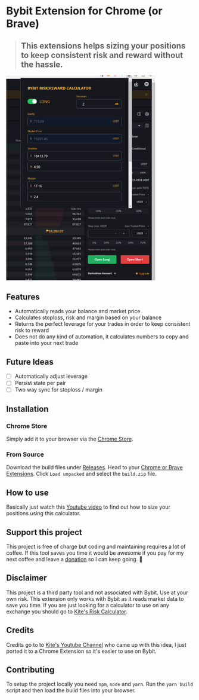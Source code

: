 # Bybit Extension for Chrome (or Brave)

> ## This extensions helps sizing your positions to keep consistent risk and reward without the hassle.

<img src="docs/screenshot.png" alt="Chrome Bybit Extension Screenshot" width="400px" />

## Features
* Automatically reads your balance and market price
* Calculates stoploss, risk and margin based on your balance
* Returns the perfect leverage for your trades in order to keep consistent risk to reward
* Does not do any kind of automation, it calculates numbers to copy and paste into your next trade

## Future Ideas
* [ ] Automatically adjust leverage
* [ ] Persist state per pair
* [ ] Two way sync for stoploss / margin

## Installation
### Chrome Store
Simply add it to your browser via the [Chrome Store](https://chrome.google.com/webstore/detail/bybit-riskreward-calculat/ecafamhaacegchpodedmlffpgaabefco).

### From Source
Download the build files under [Releases](https://github.com/mmintel/chrome-bybit-extension/releases). Head to your [Chrome or Brave Extensions](chrome://extensions/).
Click `Load unpacked` and select the `build.zip` file.

## How to use

Basically just watch this [Youtube video](https://www.youtube.com/watch?v=dqItYjkiTBY) to find out how to size your positions using this calculator.

## Support this project

This project is free of charge but coding and maintaining requires a lot of coffee. If this tool saves you time it would be awesome if you pay for my next coffee and leave a [donation](https://paypal.me/marcmintel) so I can keep going. 🙏

## Disclaimer

This project is a third party tool and not associated with Bybit. Use at your own risk. This extension only works with Bybit as it reads market data to save you time. If you are just looking for a calculator to use on any exchange you should go to [Kite's Risk Calculator](https://risk-reward-calc.netlify.app/).

## Credits

Credits go to to [Kite's Youtube Channel](https://www.youtube.com/c/KiteHD) who came up with this idea, I just ported it to a Chrome Extension so it's easier to use on Bybit.

## Contributing
To setup the project locally you need `npm`, `node` and `yarn`. Run the `yarn build` script and then load the build files into your browser.
